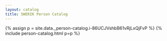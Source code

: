 ```yaml
---
layout: catalog
title: SWERIK Person Catalog
---
```

{% assign p = site.data._person-catalog.i-86UCJVshbB61vRjLxQjFvP %}
{% include person-catalog.html p=p %}

